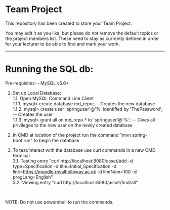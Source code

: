# Team Project

This repository has been created to store your Team Project.

You may edit it as you like, but please do not remove the default topics or the project members list. These need to stay as currently defined in order for your lecturer to be able to find and mark your work.

---

# Running the SQL db:
Pre-requisties:
    - MySQL v5.6+

1. Set up Local Database: <br>
 1.1. Open MySQL Command Line Client<br>
 1.1.1. mysql> create database md_repo; -- Creates the new database<br>
 1.1.2. mysql> create user 'springuser'@'%' identified by 'ThePassword'; -- Creates the user<br>
 1.1.3. mysql> grant all on md_repo.* to 'springuser'@'%'; -- Gives all privileges to the new user on the newly created database<br>

2. In CMD at location of the project run the command "mvn spring-boot:run" to begin the database

3. To test/interact with the database use curl commands in a new CMD terminal.<br>
 3.1. Testing entry "curl http://localhost:8080/asset/add -d type=Specification -d title=Initial_Specification -d link=https://moodle.royalholloway.ac.uk -d lineNum=100 -d progLang=English"<br>
 3.2. Viewing entry "curl http://localhost:8080/asset/find/all"
 <br>
 
 NOTE: Do not use powershell to run the commands.
